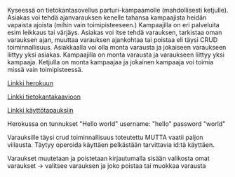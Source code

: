 Kyseessä on tietokantasovellus parturi-kampaamolle (mahdollisesti ketjulle).
Asiakas voi tehdä ajanvarauksen kenelle tahansa kampaajista heidän vapaista ajoista
(mihin vain toimipisteeseen.)
Kampaajilla on eri palveluita esim leikkaus tai värjäys.
Asiakas voi itse tehdä varauksen, tarkistaa oman varauksen ajan, muuttaa varauksen
ajankohtaa tai poistaa eli täysi CRUD toiminnallisuus.
Asiakkaalla voi olla monta varausta ja jokaiseen varaukseen liittyy yksi asiakas.
Kampaajilla on monta varausta ja varaukseen liittyy yksi kampaaja.
Ketjulla on monta kampaajaa ja jokainen kampaaja voi toimia missä vain toimipisteessä.

[Linkki herokuun](https://parturi-kampaamo20.herokuapp.com/)

[Linkki tietokantakaavioon](https://github.com/Vekkumasa/Tika-Parturi-kampaamo/blob/master/documentation/tietokantakaavio.jpg)

[Linkki käyttötapauksiin](https://github.com/Vekkumasa/Tika-Parturi-kampaamo/blob/master/documentation/k%C3%A4ytt%C3%B6tapaukset.md)

Herokussa on tunnukset "Hello world" username: "hello" password "world"

Varauksille täysi crud toiminnallisuus toteutettu MUTTA vaatii paljon viilausta. Täytyy operoida käyttäen pelkästään
tarvittavia id:tä käyttäen.

Varaukset muutetaan ja poistetaan kirjautumalla sisään valikosta omat varaukset -> valitsee varauksen ja joko poistaa
tai muokkaa varausta
